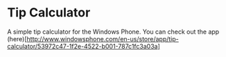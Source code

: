 Tip Calculator
==============

A simple tip calculator for the Windows Phone. You can check out the app (here)[http://www.windowsphone.com/en-us/store/app/tip-calculator/53972c47-1f2e-4522-b001-787c1fc3a03a]
